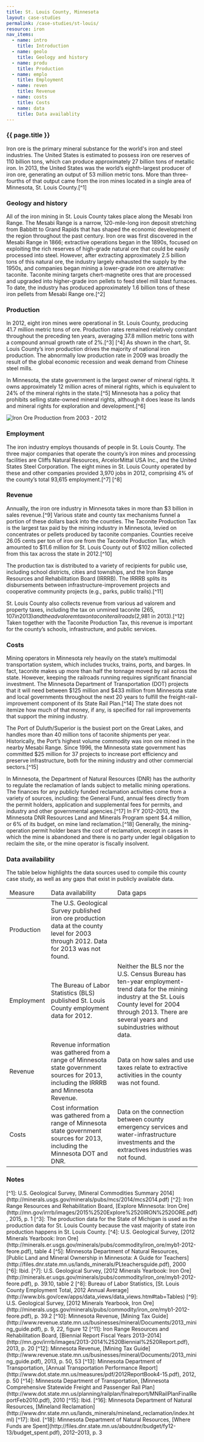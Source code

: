 ```yaml
---
title: St. Louis County, Minnesota
layout: case-studies
permalink: /case-studies/st-louis/
resource: iron
nav_items:
  - name: intro
    title: Introduction
  - name: geolo
    title: Geology and history
  - name: produ
    title: Production
  - name: emplo
    title: Employment
  - name: reven
    title: Revenue
  - name: costs
    title: Costs
  - name: data
    title: Data availablity
---
```


<h3><a name="intro" class="communities_content-heading js-comm_section">{{ page.title }}</a></h3>

Iron ore is the primary mineral substance for the world's iron and steel industries. The United States is estimated to possess iron ore reserves of 110 billion tons, which can produce approximately 27 billion tons of metallic iron. In 2013, the United States was the world’s eighth-largest producer of iron ore, generating an output of 53 million metric tons. More than three-fourths of that output came from the iron mines located in a single area of Minnesota, St. Louis County.[^1]

<h3><a name="geolo" class="communities_content-heading js-comm_section">Geology and history</a></h3>

All of the iron mining in St. Louis County takes place along the Mesabi Iron Range. The Mesabi Range is a narrow, 120-mile-long iron deposit stretching from Babbitt to Grand Rapids that has shaped the economic development of the region throughout the past century. Iron ore was first discovered in the Mesabi Range in 1866; extractive operations began in the 1890s, focused on exploiting the rich reserves of high-grade natural ore that could be easily processed into steel. However, after extracting approximately 2.5 billion tons of this natural ore, the industry largely exhausted the supply by the 1950s, and companies began mining a lower-grade iron ore alternative: taconite. Taconite mining targets chert-magnetite ores that are processed and upgraded into higher-grade iron pellets to feed steel mill blast furnaces. To date, the industry has produced approximately 1.6 billion tons of these iron pellets from Mesabi Range ore.[^2]

<h3><a name="produ" class="communities_content-heading js-comm_section">Production</a></h3>

In 2012, eight iron mines were operational in St. Louis County, producing 41.7 million metric tons of ore. Production rates remained relatively constant throughout the preceding ten years, averaging 37.8 million metric tons with a compound annual growth rate of 2%.[^3] [^4] As shown in the chart, St. Louis County’s iron production drives the majority of national iron production. The abnormally low production rate in 2009 was broadly the result of the global economic recession and weak demand from Chinese steel mills.

In Minnesota, the state government is the largest owner of mineral rights. It owns approximately 12 million acres of mineral rights, which is equivalent to 24% of the mineral rights in the state.[^5] Minnesota has a policy that prohibits selling state-owned mineral rights, although it does lease its lands and mineral rights for exploration and development.[^6]

<img src="{{ site.baseurl }}/img/counties/mn-production.png" alt="Iron Ore Production from 2003 - 2012" class="communities_content-graph">

<h3><a name="emplo" class="communities_content-heading js-comm_section">Employment</a></h3>

The iron industry employs thousands of people in St. Louis County. The three major companies that operate the county’s iron mines and processing facilities are Cliffs Natural Resources, ArcelorMittal USA Inc., and the United States Steel Corporation. The eight mines in St. Louis County operated by these and other companies provided 3,970 jobs in 2012, comprising 4% of the county’s total 93,615 employment.[^7] [^8]

<h3><a name="reven" class="communities_content-heading js-comm_section">Revenue</a></h3>

Annually, the iron ore industry in Minnesota takes in more than $3 billion in sales revenue.[^9] Various state and county tax mechanisms funnel a portion of these dollars back into the counties. The Taconite Production Tax is the largest tax paid by the mining industry in Minnesota, levied on concentrates or pellets produced by taconite companies. Counties receive 26.05 cents per ton of iron ore from the Taconite Production Tax, which amounted to $11.6 million for St. Louis County out of $102 million collected from this tax across the state in 2012.[^10]

The production tax is distributed to a variety of recipients for public use, including school districts, cities and townships, and the Iron Range Resources and Rehabilitation Board (IRRRB). The IRRRB splits its disbursements between infrastructure-improvement projects and cooperative community projects (e.g., parks, public trails).[^11]

St. Louis County also collects revenue from various ad valorem and property taxes, including the tax on unmined taconite ($265,107 in 2013) and the ad valorem tax on taconite railroads ($2,981 in 2013).[^12] Taken together with the Taconite Production Tax, this revenue is important for the county’s schools, infrastructure, and public services.

<h3><a name="costs" class="communities_content-heading js-comm_section">Costs</a></h3>

Mining operators in Minnesota rely heavily on the state’s multimodal transportation system, which includes trucks, trains, ports, and barges. In fact, taconite makes up more than half the tonnage moved by rail across the state. However, keeping the railroads running requires significant financial investment. The Minnesota Department of Transportation (DOT) projects that it will need between $125 million and $433 million from Minnesota state and local governments throughout the next 20 years to fulfill the freight-rail-improvement component of its State Rail Plan.[^14] The state does not itemize how much of that money, if any, is specified for rail improvements that support the mining industry.

The Port of Duluth/Superior is the busiest port on the Great Lakes, and handles more than 40 million tons of taconite shipments per year. Historically, the Port’s highest volume commodity was iron ore mined in the nearby Mesabi Range. Since 1996, the Minnesota state government has committed $25 million for 37 projects to increase port efficiency and preserve infrastructure, both for the mining industry and other commercial sectors.[^15]

In Minnesota, the Department of Natural Resources (DNR) has the authority to regulate the reclamation of lands subject to metallic mining operations. The finances for any publicly funded reclamation activities come from a variety of sources, including: the General Fund, annual fees directly from the permit holders, application and supplemental fees for permits, and industry and other governmental agencies.[^17] In FY 2012–2013, the Minnesota DNR Resources Land and Minerals Program spent $4.4 million, or 6% of its budget, on mine land reclamation.[^18] Generally, the mining-operation permit holder bears the cost of reclamation, except in cases in which the mine is abandoned and there is no party under legal obligation to reclaim the site, or the mine operator is fiscally insolvent.

<h3><a name="data" class="communities_content-heading js-comm_section">Data availability</a></h3>

The table below highlights the data sources used to compile this county case study, as well as any gaps that exist in publicly available data.

<table>
  <thead>
    <tr>
      <td>Measure</td>
      <td>Data availability</td>
      <td>Data gaps</td>
    </tr>
  </thead>
  <tbody>
    <tr>
      <td>Production</td>
      <td>The U.S. Geological Survey published iron ore production data at the county level for 2003 through 2012. Data for 2013 was not found.</td>
      <td></td>
    </tr>
    <tr>
      <td>Employment</td>
      <td>The Bureau of Labor Statistics (BLS) published St. Louis County employment data for 2012.</td>
      <td>Neither the BLS nor the U.S. Census Bureau has ten-year employment-trend data for the mining industry at the St. Louis County level for 2004 through 2013. There are several years and subindustries without data.</td>
    </tr>
    <tr>
      <td>Revenue</td>
      <td>Revenue information was gathered from a range of Minnesota state government sources for 2013, including the IRRRB and Minnesota Revenue.</td>
      <td>Data on how sales and use taxes relate to extractive activities in the county was not found.</td>
    </tr>
    <tr>
      <td>Costs</td>
      <td>Cost information was gathered from a range of Minnesota state government sources for 2013, including the Minnesota DOT and DNR.</td>
      <td>Data on the connection between county emergency services and water-infrastructure investments and the extractives industries was not found.</td>
    </tr>
  </tbody>
</table>

<h3 class="communities_content-heading">Notes</h3>
[^1]:  U.S. Geological Survey, [Mineral Commodities Summary 2014](http://minerals.usgs.gov/minerals/pubs/mcs/2014/mcs2014.pdf)
[^2]: Iron Range Resources and Rehabilitation Board, [Explore Minnesota: Iron Ore](http://mn.gov/irrrb/images/2015%2520Explore%2520IRON%2520ORE.pdf), 2015, p. 1
[^3]: The production data for the State of Michigan is used as the production data for St. Louis County because the vast majority of state iron production happens in St. Louis County.
[^4]: U.S. Geological Survey, [2012 Minerals Yearbook: Iron Ore](http://minerals.er.usgs.gov/minerals/pubs/commodity/iron_ore/myb1-2012-feore.pdf), table 4
[^5]: Minnesota Department of Natural Resources, [Public Land and Mineral Ownership in Minnesota: A Guide for Teachers](http://files.dnr.state.mn.us/lands_minerals/PLteachersguide.pdf), 2000
[^6]: Ibid.
[^7]: U.S. Geological Survey, [2012 Minerals Yearbook: Iron Ore](http://minerals.er.usgs.gov/minerals/pubs/commodity/iron_ore/myb1-2012-feore.pdf), p. 39.10, table 2
[^8]: Bureau of Labor Statistics, [St. Louis County Employment Total, 2012 Annual Average](http://www.bls.gov/cew/apps/data_views/data_views.htm#tab=Tables)
[^9]: U.S. Geological Survey, [2012 Minerals Yearbook, Iron Ore](http://minerals.usgs.gov/minerals/pubs/commodity/iron_ore/myb1-2012-feore.pdf), p. 39.2
[^10]: Minnesota Revenue, [Mining Tax Guide](http://www.revenue.state.mn.us/businesses/mineral/Documents/2013_mining_guide.pdf), p. 9, 22, figure 12
[^11]: Iron Range Resources and Rehabilitation Board, [Biennial Report Fiscal Years 2013–2014](http://mn.gov/irrrb/images/2013-2014%2520Biennial%2520Report.pdf), 2013, p. 20
[^12]: Minnesota Revenue, [Mining Tax Guide](http://www.revenue.state.mn.us/businesses/mineral/Documents/2013_mining_guide.pdf), 2013, p. 50, 53
[^13]: Minnesota Department of Transportation, [Annual Transportation Performance Report](http://www.dot.state.mn.us/measures/pdf/2012ReportBook4-15.pdf), 2012, p. 50
[^14]: Minnesota Department of Transportation, [Minnesota Comprehensive Statewide Freight and Passenger Rail Plan](http://www.dot.state.mn.us/planning/railplan/finalreport/MNRailPlanFinalReportFeb2010.pdf), 2010
[^15]: Ibid.
[^16]: Minnesota Department of Natural Resources, [Mineland Reclamation](http://www.dnr.state.mn.us/lands_minerals/mineland_reclamation/index.html)
[^17]: Ibid.
[^18]: Minnesota Department of Natural Resources, [Where Funds are Spent](http://files.dnr.state.mn.us/aboutdnr/budget/fy12-13/budget_spent.pdf), 2012–2013, p. 3

